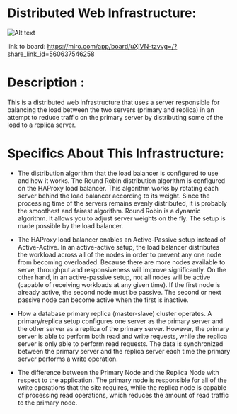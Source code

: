 # Distributed Web Infrastructure:
![Alt text](C:\Users\chaima\Desktop\1-distributed_web_infrastructure.png)

link to board: https://miro.com/app/board/uXjVN-tzvvg=/?share_link_id=560637546258

# Description :
This is a distributed web infrastructure that uses a server responsible for balancing the load between the two servers (primary and replica) in an attempt to reduce traffic on the primary server by distributing some of the load to a replica server.

# Specifics About This Infrastructure:
* The distribution algorithm that the load balancer is configured to use and how it works.
The Round Robin distribution algorithm is configured on the HAProxy load balancer. This algorithm works by rotating each server behind the load balancer according to its weight. Since the processing time of the servers remains evenly distributed, it is probably the smoothest and fairest algorithm. Round Robin is a dynamic algorithm. It allows you to adjust server weights on the fly.
The setup is made possible by the load balancer.

* The HAProxy load balancer enables an Active-Passive setup instead of Active-Active. In an active-active setup, the load balancer distributes the workload across all of the nodes in order to prevent any one node from becoming overloaded. Because there are more nodes available to serve, throughput and responsiveness will improve significantly. On the other hand, in an active-passive setup, not all nodes will be active (capable of receiving workloads at any given time). If the first node is already active, the second node must be passive. The second or next passive node can become active when the first is inactive.

* How a database primary replica (master-slave) cluster operates.
A primary/replica setup configures one server as the primary server and the other server as a replica of the primary server. However, the primary server is able to perform both read and write requests, while the replica server is only able to perform read requests. The data is synchronized between the primary server and the replica server each time the primary server performs a write operation.

* The difference between the Primary Node and the Replica Node with respect to the application.
The primary node is responsible for all of the write operations that the site requires, while the replica node is capable of processing read operations, which reduces the amount of read traffic to the primary node.
